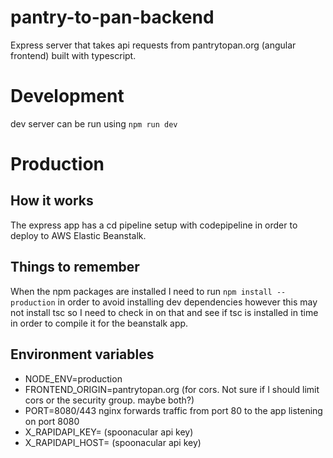 # pantry-to-pan-backend
Express server that takes api requests from pantrytopan.org (angular frontend) built with typescript.

# Development
dev server can be run using 
`npm run dev`

# Production
## How it works
The express app has a cd pipeline setup with codepipeline in order to deploy to AWS Elastic Beanstalk.

## Things to remember
When the npm packages are installed I need to run `npm install --production` in order to avoid installing dev dependencies however this may not install tsc so I need to check in on that and see if tsc is installed in time in order to compile it for the beanstalk app.

## Environment variables
- NODE_ENV=production
- FRONTEND_ORIGIN=pantrytopan.org (for cors. Not sure if I should limit cors or the security group. maybe both?)
- PORT=8080/443 nginx forwards traffic from port 80 to the app listening on port 8080
- X_RAPIDAPI_KEY= (spoonacular api key)
- X_RAPIDAPI_HOST= (spoonacular api key)
